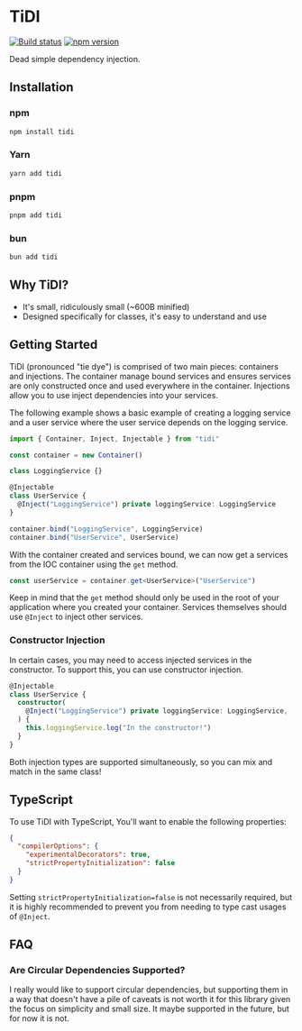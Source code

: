 # TiDI

[![Build status](https://github.com/mskelton/tidi/workflows/Build/badge.svg)](https://github.com/mskelton/tidi/actions)
[![npm version](https://img.shields.io/npm/v/tidi)](https://www.npmjs.com/package/tidi)

Dead simple dependency injection.

## Installation

### npm

```sh
npm install tidi
```

### Yarn

```sh
yarn add tidi
```

### pnpm

```sh
pnpm add tidi
```

### bun

```sh
bun add tidi
```

## Why TiDI?

- It's small, ridiculously small (~600B minified)
- Designed specifically for classes, it's easy to understand and use

## Getting Started

TiDI (pronounced "tie dye") is comprised of two main pieces: containers and
injections. The container manage bound services and ensures services are only
constructed once and used everywhere in the container. Injections allow you to
use inject dependencies into your services.

The following example shows a basic example of creating a logging service and a
user service where the user service depends on the logging service.

```ts
import { Container, Inject, Injectable } from "tidi"

const container = new Container()

class LoggingService {}

@Injectable
class UserService {
  @Inject("LoggingService") private loggingService: LoggingService
}

container.bind("LoggingService", LoggingService)
container.bind("UserService", UserService)
```

With the container created and services bound, we can now get a services from
the IOC container using the `get` method.

```ts
const userService = container.get<UserService>("UserService")
```

Keep in mind that the `get` method should only be used in the root of your
application where you created your container. Services themselves should use
`@Inject` to inject other services.

### Constructor Injection

In certain cases, you may need to access injected services in the constructor.
To support this, you can use constructor injection.

```ts
@Injectable
class UserService {
  constructor(
    @Inject("LoggingService") private loggingService: LoggingService,
  ) {
    this.loggingService.log("In the constructor!")
  }
}
```

Both injection types are supported simultaneously, so you can mix and match in
the same class!

## TypeScript

To use TiDI with TypeScript, You'll want to enable the following properties:

```json
{
  "compilerOptions": {
    "experimentalDecorators": true,
    "strictPropertyInitialization": false
  }
}
```

Setting `strictPropertyInitialization=false` is not necessarily required, but it
is highly recommended to prevent you from needing to type cast usages of
`@Inject`.

## FAQ

### Are Circular Dependencies Supported?

I really would like to support circular dependencies, but supporting them in a
way that doesn't have a pile of caveats is not worth it for this library given
the focus on simplicity and small size. It maybe supported in the future, but
for now it is not.
